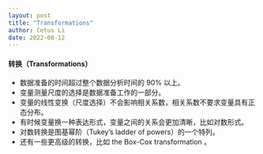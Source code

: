```yaml
---
layout: post
title: "Transformations"
author: Cetus Li
date: 2022-08-12
---
```

#### **转换（Transformations）**
- 数据准备的时间超过整个数据分析时间的 90% 以上。
- 变量测量尺度的选择是数据准备工作的一部分。
- 变量的线性变换（尺度选择）不会影响相关系数，相关系数不要求变量具有正态分布。
- 有时候变量换一种表达形式，变量之间的关系会更加清晰，比如对数形式。
- 对数转换是图基幂阶（Tukey’s ladder of powers）的一个特列。
- 还有一些更高级的转换，比如 the Box-Cox transformation 。



